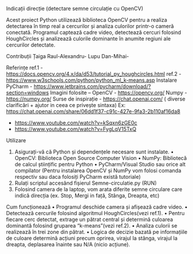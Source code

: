 Indicații direcție
(detectare semne circulație cu OpenCV)



Acest proiect Python utilizează biblioteca OpenCV pentru a realiza detectarea în timp real a cercurilor și analiza culorilor printr-o cameră conectată. Programul captează cadre video, detectează cercuri folosind HoughCircles și analizează culorile dominante în anumite regiuni ale cercurilor detectate.

Contribuții
Țaiga Raul-Alexandru-
Lupu Dan-Mihai-


Referințe
ref.1 - https://docs.opencv.org/4.x/da/d53/tutorial_py_houghcircles.html
ref.2 - https://www.w3schools.com/python/python_ml_k-means.asp
Instalare PyCharm - https://www.jetbrains.com/pycharm/download/?section=windows
Imagini folosite – 
OpenCV - https://opencv.org/
Numpy - https://numpy.org/
Surse de inspirație - https://chat.openai.com/ ( diverse clarificări + ajutor in ceea ce privește sintaxa)
Ex: https://chat.openai.com/share/06dd1f37-c91c-427e-9fa3-2b110af16da8
-	https://www.youtube.com/watch?v=kSqxn6zGE0c
-	https://www.youtube.com/watch?v=FygLqV15TxQ


Utilizare
1.	Asigurați-vă că Python și dependențele necesare sunt instalate.
• OpenCV: Biblioteca Open Source Computer Vision
• NumPy: Bibliotecă de calcul științific pentru Python
•	PyCharm/Visual Studio sau orice alt compilator
(Pentru instalarea OpenCV și NumPy vom folosi comanda <pip install opencv-python> respectiv <pip install numpy> sau daca folosiți PyCharm există tutoriale)
2.	Rulați scriptul accesând fișierul Semne-circulatie.py (RUN)
3.	Folosind camera de la laptop, vom arata diferite semne circulare care indică direcția (ex. Stop, Mergi in față, Stânga, Dreapta, etc)


Cum funcționează
• Programul deschide camera și afișează cadre video.
• Detectează cercurile folosind algoritmul HoughCircles(vezi ref.1).
• Pentru fiecare cerc detectat, extrage un pătrat central și determină culoarea dominantă folosind gruparea “k-means”(vezi ref.2).
• Analiza culorii se realizează în trei zone din pătrat.
• Logica de decizie bazată pe informațiile de culoare determină acțiuni precum oprirea, virajul la stânga, virajul la dreapta, deplasarea înainte sau N/A (nicio acțiune).
